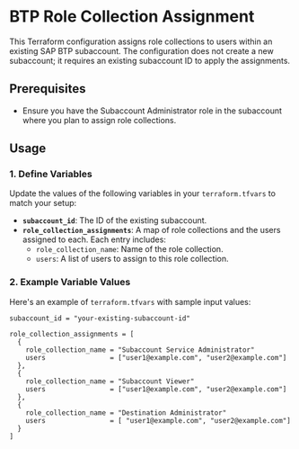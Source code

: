 # BTP Role Collection Assignment

This Terraform configuration assigns role collections to users within an existing SAP BTP subaccount. The configuration does not create a new subaccount; it requires an existing subaccount ID to apply the assignments.

## Prerequisites

- Ensure you have the Subaccount Administrator role in the subaccount where you plan to assign role collections.

## Usage

### 1. Define Variables

Update the values of the following variables in your `terraform.tfvars` to match your setup:

- **`subaccount_id`**: The ID of the existing subaccount.
- **`role_collection_assignments`**: A map of role collections and the users assigned to each. Each entry includes:
  - `role_collection_name`: Name of the role collection.
  - `users`: A list of users to assign to this role collection.

### 2. Example Variable Values

Here's an example of `terraform.tfvars` with sample input values:

```hcl
subaccount_id = "your-existing-subaccount-id"

role_collection_assignments = [
  {
    role_collection_name = "Subaccount Service Administrator"
    users                = ["user1@example.com", "user2@example.com"] 
  },
  {
    role_collection_name = "Subaccount Viewer"
    users                = ["user1@example.com", "user2@example.com"]
  },
  {
    role_collection_name = "Destination Administrator"
    users                = [ "user1@example.com", "user2@example.com"]
  }
]
